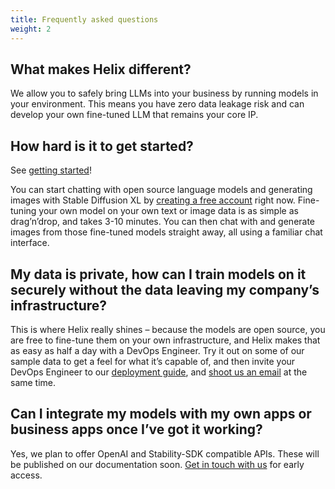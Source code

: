 ```yaml
---
title: Frequently asked questions
weight: 2
---
```


## What makes Helix different?

We allow you to safely bring LLMs into your business by running models in your environment. This means you have zero data leakage risk and can develop your own fine-tuned LLM that remains your core IP.

## How hard is it to get started?

See [getting started](/docs/getting-started)!

You can start chatting with open source language models and generating images with Stable Diffusion XL by [creating a free account](https://app.tryhelix.ai) right now. Fine-tuning your own model on your own text or image data is as simple as drag’n’drop, and takes 3-10 minutes. You can then chat with and generate images from those fine-tuned models straight away, all using a familiar chat interface.


## My data is private, how can I train models on it securely without the data leaving my company’s infrastructure?

This is where Helix really shines – because the models are open source, you are free to fine-tune them on your own infrastructure, and Helix makes that as easy as half a day with a DevOps Engineer. Try it out on some of our sample data to get a feel for what it’s capable of, and then invite your DevOps Engineer to our [deployment guide](/docs/controlplane), and [shoot us an email](mailto:founders@helix.ml) at the same time.


## Can I integrate my models with my own apps or business apps once I’ve got it working?

Yes, we plan to offer OpenAI and Stability-SDK compatible APIs. These will be published on our documentation soon. [Get in touch with us](mailto:founders@helix.ml) for early access.